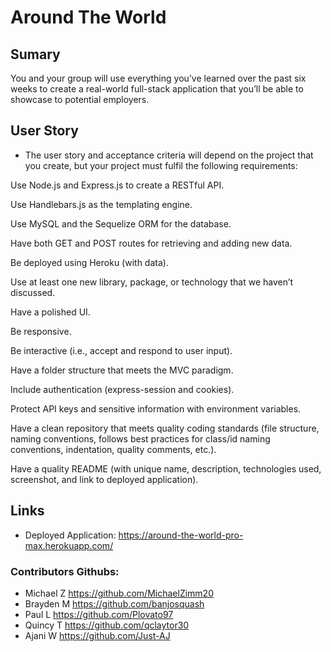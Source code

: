 # Around The World

## Sumary
You and your group will use everything you’ve learned over the past six weeks to create a real-world full-stack application that you’ll be able to showcase to potential employers.

## User Story
- The user story and acceptance criteria will depend on the project that you create, but your project must fulfil the following requirements:

Use Node.js and Express.js to create a RESTful API.

Use Handlebars.js as the templating engine.

Use MySQL and the Sequelize ORM for the database.

Have both GET and POST routes for retrieving and adding new data.

Be deployed using Heroku (with data).

Use at least one new library, package, or technology that we haven’t discussed.

Have a polished UI.

Be responsive.

Be interactive (i.e., accept and respond to user input).

Have a folder structure that meets the MVC paradigm.

Include authentication (express-session and cookies).

Protect API keys and sensitive information with environment variables.

Have a clean repository that meets quality coding standards (file structure, naming conventions, follows best practices for class/id naming conventions, indentation, quality comments, etc.).

Have a quality README (with unique name, description, technologies used, screenshot, and link to deployed application).

## Links 
- Deployed Application: https://around-the-world-pro-max.herokuapp.com/
###  Contributors Githubs: 
- Michael Z https://github.com/MichaelZimm20
- Brayden M https://github.com/banjosquash
- Paul L https://github.com/Plovato97
- Quincy T https://github.com/qclaytor30
- Ajani W https://github.com/Just-AJ

